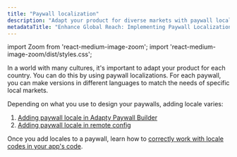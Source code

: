 ```yaml
---
title: "Paywall localization"
description: "Adapt your product for diverse markets with paywall localizations, offering versions in different languages to cater to specific regional needs. Learn how to add paywall locale using Adapty Paywall Builder or remote config"
metadataTitle: "Enhance Global Reach: Implementing Paywall Localizations for Diverse Markets"
---
```


import Zoom from 'react-medium-image-zoom';
import 'react-medium-image-zoom/dist/styles.css';

In a world with many cultures, it's important to adapt your product for each country. You can do this by using paywall localizations. For each paywall, you can make versions in different languages to match the needs of specific local markets.

 Depending on what you use to design your paywalls, adding locale varies:

1. [Adding paywall locale in Adapty Paywall Builder](add-paywall-locale-in-adapty-paywall-builder)
2. [Adding paywall locale in remote config](add-remote-config-locale)

Once you add locales to a paywall, learn how to [correctly work with locale codes in your app's code](localizations-and-locale-codes).

